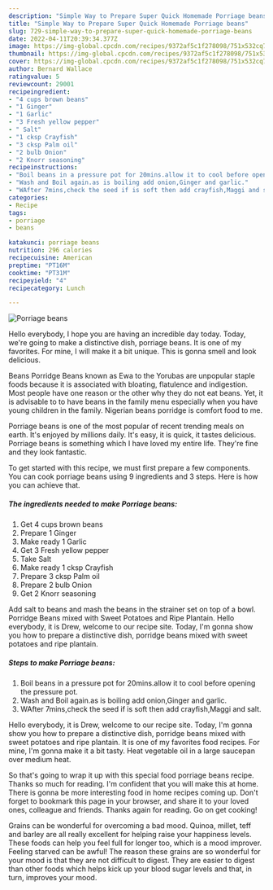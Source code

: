 ```yaml
---
description: "Simple Way to Prepare Super Quick Homemade Porriage beans"
title: "Simple Way to Prepare Super Quick Homemade Porriage beans"
slug: 729-simple-way-to-prepare-super-quick-homemade-porriage-beans
date: 2022-04-11T20:39:34.377Z
image: https://img-global.cpcdn.com/recipes/9372af5c1f278098/751x532cq70/porriage-beans-recipe-main-photo.jpg
thumbnail: https://img-global.cpcdn.com/recipes/9372af5c1f278098/751x532cq70/porriage-beans-recipe-main-photo.jpg
cover: https://img-global.cpcdn.com/recipes/9372af5c1f278098/751x532cq70/porriage-beans-recipe-main-photo.jpg
author: Bernard Wallace
ratingvalue: 5
reviewcount: 29001
recipeingredient:
- "4 cups brown beans"
- "1 Ginger"
- "1 Garlic"
- "3 Fresh yellow pepper"
- " Salt"
- "1 cksp Crayfish"
- "3 cksp Palm oil"
- "2 bulb Onion"
- "2 Knorr seasoning"
recipeinstructions:
- "Boil beans in a pressure pot for 20mins.allow it to cool before opening the pressure pot."
- "Wash and Boil again.as is boiling add onion,Ginger and garlic."
- "WAfter 7mins,check the seed if is soft then add crayfish,Maggi and salt."
categories:
- Recipe
tags:
- porriage
- beans

katakunci: porriage beans 
nutrition: 296 calories
recipecuisine: American
preptime: "PT16M"
cooktime: "PT31M"
recipeyield: "4"
recipecategory: Lunch

---
```



![Porriage beans](https://img-global.cpcdn.com/recipes/9372af5c1f278098/751x532cq70/porriage-beans-recipe-main-photo.jpg)

Hello everybody, I hope you are having an incredible day today. Today, we're going to make a distinctive dish, porriage beans. It is one of my favorites. For mine, I will make it a bit unique. This is gonna smell and look delicious.

Beans Porridge Beans known as Ewa to the Yorubas are unpopular staple foods because it is associated with bloating, flatulence and indigestion. Most people have one reason or the other why they do not eat beans. Yet, it is advisable to to have beans in the family menu especially when you have young children in the family. Nigerian beans porridge is comfort food to me.

Porriage beans is one of the most popular of recent trending meals on earth. It's enjoyed by millions daily. It's easy, it is quick, it tastes delicious. Porriage beans is something which I have loved my entire life. They're fine and they look fantastic.


To get started with this recipe, we must first prepare a few components. You can cook porriage beans using 9 ingredients and 3 steps. Here is how you can achieve that.

<!--inarticleads1-->

##### The ingredients needed to make Porriage beans:

1. Get 4 cups brown beans
1. Prepare 1 Ginger
1. Make ready 1 Garlic
1. Get 3 Fresh yellow pepper
1. Take  Salt
1. Make ready 1 cksp Crayfish
1. Prepare 3 cksp Palm oil
1. Prepare 2 bulb Onion
1. Get 2 Knorr seasoning


Add salt to beans and mash the beans in the strainer set on top of a bowl. Porridge Beans mixed with Sweet Potatoes and Ripe Plantain. Hello everybody, it is Drew, welcome to our recipe site. Today, I&#39;m gonna show you how to prepare a distinctive dish, porridge beans mixed with sweet potatoes and ripe plantain. 

<!--inarticleads2-->

##### Steps to make Porriage beans:

1. Boil beans in a pressure pot for 20mins.allow it to cool before opening the pressure pot.
1. Wash and Boil again.as is boiling add onion,Ginger and garlic.
1. WAfter 7mins,check the seed if is soft then add crayfish,Maggi and salt.


Hello everybody, it is Drew, welcome to our recipe site. Today, I&#39;m gonna show you how to prepare a distinctive dish, porridge beans mixed with sweet potatoes and ripe plantain. It is one of my favorites food recipes. For mine, I&#39;m gonna make it a bit tasty. Heat vegetable oil in a large saucepan over medium heat. 

So that's going to wrap it up with this special food porriage beans recipe. Thanks so much for reading. I'm confident that you will make this at home. There is gonna be more interesting food in home recipes coming up. Don't forget to bookmark this page in your browser, and share it to your loved ones, colleague and friends. Thanks again for reading. Go on get cooking!

Grains can be wonderful for overcoming a bad mood. Quinoa, millet, teff and barley are all really excellent for helping raise your happiness levels. These foods can help you feel full for longer too, which is a mood improver. Feeling starved can be awful! The reason these grains are so wonderful for your mood is that they are not difficult to digest. They are easier to digest than other foods which helps kick up your blood sugar levels and that, in turn, improves your mood.
